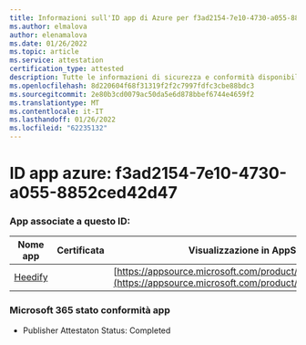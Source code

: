 ```yaml
---
title: Informazioni sull'ID app di Azure per f3ad2154-7e10-4730-a055-8852ced42d47
ms.author: elmalova
author: elenamalova
ms.date: 01/26/2022
ms.topic: article
ms.service: attestation
certification_type: attested
description: Tutte le informazioni di sicurezza e conformità disponibili per f3ad2154-7e10-4730-a055-8852ced42d47.
ms.openlocfilehash: 8d220604f68f31319f2f2c7997fdfc3cbe88bdc3
ms.sourcegitcommit: 2e80b3cd0079ac50da5e6d878bbef6744e4659f2
ms.translationtype: MT
ms.contentlocale: it-IT
ms.lasthandoff: 01/26/2022
ms.locfileid: "62235132"
---
```

# <a name="azure-app-id-f3ad2154-7e10-4730-a055-8852ced42d47"></a>ID app azure: f3ad2154-7e10-4730-a055-8852ced42d47


### <a name="apps-associated-with-this-id"></a>App associate a questo ID:
| **Nome app** | **Certificata** | **Visualizzazione in AppSource** |
|--------------|---------------|-----------------------|
| [Heedify](https://docs.microsoft.com/microsoft-365-app-certification/forward/WA200003512) |  | [https://appsource.microsoft.com/product/office/WA200003512](https://appsource.microsoft.com/product/office/WA200003512) |

### <a name="microsoft-365-app-compliance-status"></a>Microsoft 365 stato conformità app
- Publisher Attestaton Status: Completed
